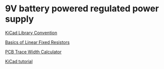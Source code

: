 # 9V battery powered regulated power supply

[KiCad Library Convention](https://kicad-pcb.org/libraries/klc/)

[Basics of Linear Fixed Resistors](file:///C:/Users/ggoldrick/Documents/GitHub/Geoffysicist/PhysBrykPy/docs/resources/power_supply/basics_of_linear_fixed_resistors.pdf)

[PCB Trace Width Calculator](https://www.7pcb.com/trace-width-calculator.php)

[KiCad tutorial](https://docs.kicad-pcb.org/5.1/en/getting_started_in_kicad/getting_started_in_kicad.html#layout-printed-circuit-boards)